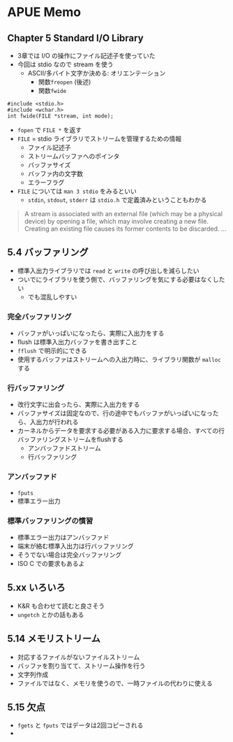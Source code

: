 

# APUE Memo

## Chapter 5 Standard I/O Library

* 3章では I/O の操作にファイル記述子を使っていた
* 今回は stdio なので stream を使う
	* ASCII/多バイト文字か決める: オリエンテーション
		* 関数`freopen` (後述)
		* 関数`fwide`
```
#include <stdio.h>
#include <wchar.h>
int fwide(FILE *stream, int mode);
```

* `fopen` で `FILE *` を返す
* `FILE`  = stdio ライブラリでストリームを管理するための情報
	* ファイル記述子
	* ストリームバッファへのポインタ
	* バッファサイズ
	* バッファ内の文字数
	* エラーフラグ
* `FILE` については `man 3 stdio` をみるといい
	* `stdin`, `stdout`, `stderr` は `stdio.h` で定義済みということもわかる
> A stream is associated with an external file (which may be a physical device) by opening a file, which may involve creating a new file. Creating an 	existing file causes its former contents to be discarded. ...

## 5.4 バッファリング

* 標準入出力ライブラリでは `read` と `write` の呼び出しを減らしたい
* ついでにライブラリを使う側で、バッファリングを気にする必要はなくしたい
	* でも混乱しやすい

### 完全バッファリング

* バッファがいっぱいになったら、実際に入出力をする
* flush は標準入出力バッファを書き出すこと
* `fflush` で明示的にできる
* 使用するバッファはストリームへの入出力時に、ライブラリ関数が `malloc` する

### 行バッファリング

* 改行文字に出会ったら、実際に入出力をする
* バッファサイズは固定なので、行の途中でもバッファがいっぱいになったら、入出力が行われる
* カーネルからデータを要求する必要がある入力に要求する場合、すべての行バッファリングストリームをflushする
	* アンバッファドストリーム
	* 行バッファリング

### アンバッファド

* `fputs`
* 標準エラー出力

### 標準バッファリングの慣習

* 標準エラー出力はアンバッファド
* 端末が絡む標準入出力は行バッファリング
* そうでない場合は完全バッファリング
* ISO C での要求もあるよ

## 5.xx いろいろ

* K&R も合わせて読むと良さそう
* `ungetch` とかの話もある

## 5.14 メモリストリーム

* 対応するファイルがないファイルストリーム
* バッファを割り当てて、ストリーム操作を行う
* 文字列作成
* ファイルではなく、メモリを使うので、一時ファイルの代わりに使える

## 5.15 欠点

* `fgets` と `fputs` ではデータは2回コピーされる
* 
<!--stackedit_data:
eyJoaXN0b3J5IjpbLTEzNjg0NTUyODgsODc2MjA5MjcsMTIwNz
IxMjQ1OV19
-->